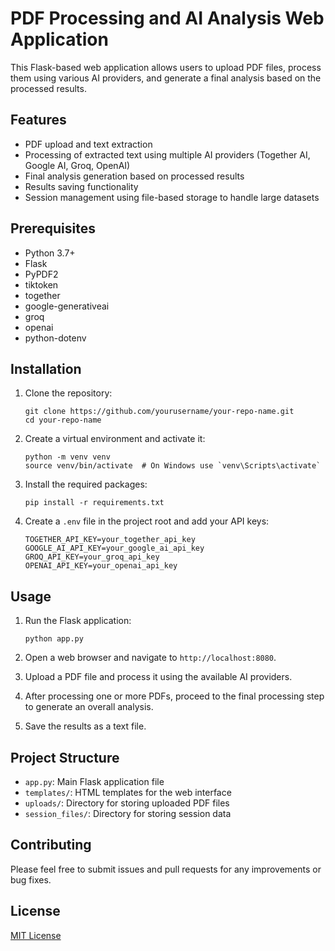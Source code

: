 # PDF Processing and AI Analysis Web Application

This Flask-based web application allows users to upload PDF files, process them using various AI providers, and generate a final analysis based on the processed results.

## Features

- PDF upload and text extraction
- Processing of extracted text using multiple AI providers (Together AI, Google AI, Groq, OpenAI)
- Final analysis generation based on processed results
- Results saving functionality
- Session management using file-based storage to handle large datasets

## Prerequisites

- Python 3.7+
- Flask
- PyPDF2
- tiktoken
- together
- google-generativeai
- groq
- openai
- python-dotenv

## Installation

1. Clone the repository:
   ```
   git clone https://github.com/yourusername/your-repo-name.git
   cd your-repo-name
   ```

2. Create a virtual environment and activate it:
   ```
   python -m venv venv
   source venv/bin/activate  # On Windows use `venv\Scripts\activate`
   ```

3. Install the required packages:
   ```
   pip install -r requirements.txt
   ```

4. Create a `.env` file in the project root and add your API keys:
   ```
   TOGETHER_API_KEY=your_together_api_key
   GOOGLE_AI_API_KEY=your_google_ai_api_key
   GROQ_API_KEY=your_groq_api_key
   OPENAI_API_KEY=your_openai_api_key
   ```

## Usage

1. Run the Flask application:
   ```
   python app.py
   ```

2. Open a web browser and navigate to `http://localhost:8080`.

3. Upload a PDF file and process it using the available AI providers.

4. After processing one or more PDFs, proceed to the final processing step to generate an overall analysis.

5. Save the results as a text file.

## Project Structure

- `app.py`: Main Flask application file
- `templates/`: HTML templates for the web interface
- `uploads/`: Directory for storing uploaded PDF files
- `session_files/`: Directory for storing session data

## Contributing

Please feel free to submit issues and pull requests for any improvements or bug fixes.

## License

[MIT License](https://opensource.org/licenses/MIT)